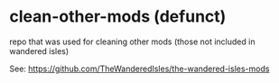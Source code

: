 # clean-other-mods (defunct)
repo that was used for cleaning other mods (those not included in wandered isles)

See: https://github.com/TheWanderedIsles/the-wandered-isles-mods

